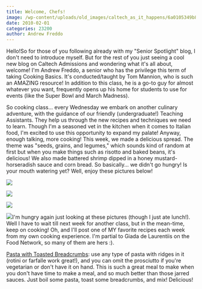 ```yaml
---
title: Welcome, Chefs!
image: /wp-content/uploads/old_images/caltech_as_it_happens/6a0105349b8251970b0120a83c3631970b.jpg
date: 2010-02-01
categories: 23200
author: Andrew Freddo
---
```


Hello!So for those of you following already with my "Senior Spotlight" blog, I don't need to introduce myself. But for the rest of you just seeing a cool new blog on Caltech Admissions and wondering what it's all about, welcome! I'm Andrew Freddo, a senior who has the privilege this term of taking Cooking Basics. It's conducted/taught by Tom Mannion, who is such an AMAZING resource! In addition to this class, he is a go-to guy for almost whatever you want, frequently opens up his home for students to use for events (like the Super Bowl and March Madness).

So cooking class... every Wednesday we embark on another culinary adventure, with the guidance of our friendly (undergraduate!) Teaching Assistants. They help us through the new recipes and techniques we need to learn. Though I'm a seasoned vet in the kitchen when it comes to Italian food, I'm excited to use this opportunity to expand my palate!
Anyway, enough talking, more cooking! This week, we made a delicious spread. The theme was "seeds, grains, and legumes," which sounds kind of random at first but when you make things such as risotto and baked beans, it's delicious! We also made battered shrimp dipped in a honey mustard-horseradish sauce and corn bread. So basically... we didn't go hungry!
Is your mouth watering yet? Well, enjoy these pictures below!


![](/old_images/caltech_as_it_happens/6a0105349b8251970b0120a83c3720970b.jpg)

![](/old_images/caltech_as_it_happens/6a0105349b8251970b0128773f83ca970c.jpg)

![](/old_images/caltech_as_it_happens/6a0105349b8251970b0120a83c3a2c970b.jpg)

![](/old_images/caltech_as_it_happens/6a0105349b8251970b0120a83c3b03970b.jpg)I'm hungry again just looking at these pictures (though I just ate lunch!). Well I have to wait till next week for another class, but in the mean-time, keep on cooking!
Oh, and I'll post one of MY favorite recipes each week from my own cooking experience. I'm partial to Giada de Laurentiis on the Food Network, so many of them are hers :).

[Pasta with Toasted Breadcrumbs](https://www.foodnetwork.com/recipes/giada-de-laurentiis/orecchiette-with-toasted-breadcrumbs-recipe/index.html): use any type of pasta with ridges in it (rotini or farfalle work great!), and you can omit the prosciutto if you're vegetarian or don't have it on hand. This is such a great meal to make when you don't have time to make a meal, and so much better than those jarred sauces. Just boil some pasta, toast some breadcrumbs, and mix! Delicious!
